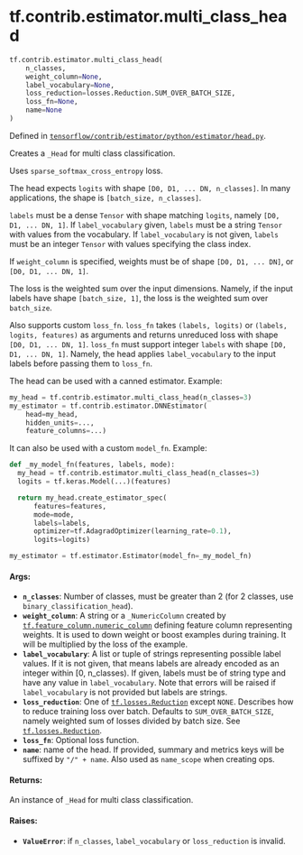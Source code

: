 <div itemscope itemtype="http://developers.google.com/ReferenceObject">
<meta itemprop="name" content="tf.contrib.estimator.multi_class_head" />
<meta itemprop="path" content="Stable" />
</div>

# tf.contrib.estimator.multi_class_head

``` python
tf.contrib.estimator.multi_class_head(
    n_classes,
    weight_column=None,
    label_vocabulary=None,
    loss_reduction=losses.Reduction.SUM_OVER_BATCH_SIZE,
    loss_fn=None,
    name=None
)
```



Defined in [`tensorflow/contrib/estimator/python/estimator/head.py`](https://www.tensorflow.org/code/tensorflow/contrib/estimator/python/estimator/head.py).

Creates a `_Head` for multi class classification.

Uses `sparse_softmax_cross_entropy` loss.

The head expects `logits` with shape `[D0, D1, ... DN, n_classes]`.
In many applications, the shape is `[batch_size, n_classes]`.

`labels` must be a dense `Tensor` with shape matching `logits`, namely
`[D0, D1, ... DN, 1]`. If `label_vocabulary` given, `labels` must be a string
`Tensor` with values from the vocabulary. If `label_vocabulary` is not given,
`labels` must be an integer `Tensor` with values specifying the class index.

If `weight_column` is specified, weights must be of shape
`[D0, D1, ... DN]`, or `[D0, D1, ... DN, 1]`.

The loss is the weighted sum over the input dimensions. Namely, if the input
labels have shape `[batch_size, 1]`, the loss is the weighted sum over
`batch_size`.

Also supports custom `loss_fn`. `loss_fn` takes `(labels, logits)` or
`(labels, logits, features)` as arguments and returns unreduced loss with
shape `[D0, D1, ... DN, 1]`. `loss_fn` must support integer `labels` with
shape `[D0, D1, ... DN, 1]`. Namely, the head applies `label_vocabulary` to
the input labels before passing them to `loss_fn`.

The head can be used with a canned estimator. Example:

```python
my_head = tf.contrib.estimator.multi_class_head(n_classes=3)
my_estimator = tf.contrib.estimator.DNNEstimator(
    head=my_head,
    hidden_units=...,
    feature_columns=...)
```

It can also be used with a custom `model_fn`. Example:

```python
def _my_model_fn(features, labels, mode):
  my_head = tf.contrib.estimator.multi_class_head(n_classes=3)
  logits = tf.keras.Model(...)(features)

  return my_head.create_estimator_spec(
      features=features,
      mode=mode,
      labels=labels,
      optimizer=tf.AdagradOptimizer(learning_rate=0.1),
      logits=logits)

my_estimator = tf.estimator.Estimator(model_fn=_my_model_fn)
```

#### Args:

* <b>`n_classes`</b>: Number of classes, must be greater than 2 (for 2 classes, use
    `binary_classification_head`).
* <b>`weight_column`</b>: A string or a `_NumericColumn` created by
    <a href="../../../tf/feature_column/numeric_column.md"><code>tf.feature_column.numeric_column</code></a> defining feature column representing
    weights. It is used to down weight or boost examples during training. It
    will be multiplied by the loss of the example.
* <b>`label_vocabulary`</b>: A list or tuple of strings representing possible label
    values. If it is not given, that means labels are already encoded as an
    integer within [0, n_classes). If given, labels must be of string type and
    have any value in `label_vocabulary`. Note that errors will be raised if
    `label_vocabulary` is not provided but labels are strings.
* <b>`loss_reduction`</b>: One of <a href="../../../tf/losses/Reduction.md"><code>tf.losses.Reduction</code></a> except `NONE`. Describes how to
    reduce training loss over batch. Defaults to `SUM_OVER_BATCH_SIZE`, namely
    weighted sum of losses divided by batch size. See <a href="../../../tf/losses/Reduction.md"><code>tf.losses.Reduction</code></a>.
* <b>`loss_fn`</b>: Optional loss function.
* <b>`name`</b>: name of the head. If provided, summary and metrics keys will be
    suffixed by `"/" + name`. Also used as `name_scope` when creating ops.


#### Returns:

An instance of `_Head` for multi class classification.


#### Raises:

* <b>`ValueError`</b>: if `n_classes`, `label_vocabulary` or `loss_reduction` is
    invalid.